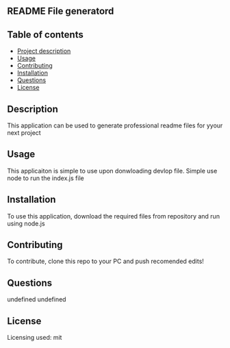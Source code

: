 
## README File generatord

## Table of contents
- [Project description](#Description)
- [Usage](#Usage)
- [Contributing](#Contributing)
- [Installation](#Installation)
- [Questions](#Questions)
- [License](#License)

## Description
This application can be used to generate professional readme files for yyour next project 

## Usage
This applicaiton is simple to use upon donwloading devlop file. Simple use node  to run the index.js  file

## Installation
To use this application, download the required files from repository  and run using  node.js  

## Contributing
To contribute, clone this repo to your PC and push recomended edits!

## Questions
undefined
undefined

## License
Licensing used: mit
